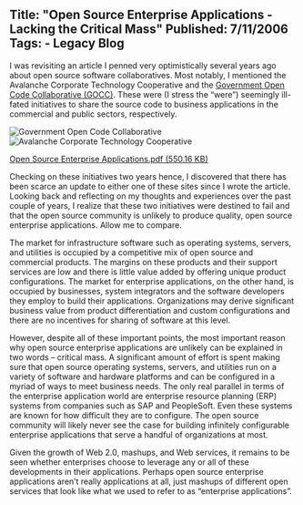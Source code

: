 Title: "Open Source Enterprise Applications - Lacking the Critical Mass"
Published: 7/11/2006
Tags:
    - Legacy Blog
---
I was revisiting an article I penned very optimistically several years ago about open source software collaboratives. Most notably, I mentioned the Avalanche Corporate Technology Cooperative and the [Government Open Code Collaborative (GOCC)](https://en.wikipedia.org/wiki/Government_Open_Code_Collaborative). These were (I stress the “were”) seemingly ill-fated initiatives to share the source code to business applications in the commercial and public sectors, respectively.

![Government Open Code Collaborative](http://s3.beckshome.com/20060711-Government-Open-Code-Collaborative.jpg) ![Avalanche Corporate Technology Cooperative](http://s3.beckshome.com/20060711-Avalanche-Corporate-Technology-Cooperative.gif)

[Open Source Enterprise Applications.pdf (550.16 KB)](http://s3.beckshome.com/20060711-Open-Source-Enterprise-Applications.pdf)

Checking on these initiatives two years hence, I discovered that there has been scarce an update to either one of these sites since I wrote the article. Looking back and reflecting on my thoughts and experiences over the past couple of years, I realize that these two initiatives were destined to fail and that the open source community is unlikely to produce quality, open source enterprise applications. Allow me to compare.

The market for infrastructure software such as operating systems, servers, and utilities is occupied by a competitive mix of open source and commercial products. The margins on these products and their support services are low and there is little value added by offering unique product configurations. The market for enterprise applications, on the other hand, is occupied by businesses, system integrators and the software developers they employ to build their applications. Organizations may derive significant business value from product differentiation and custom configurations and there are no incentives for sharing of software at this level.

However, despite all of these important points, the most important reason why open source enterprise applications are unlikely can be explained in two words – critical mass. A significant amount of effort is spent making sure that open source operating systems, servers, and utilities run on a variety of software and hardware platforms and can be configured in a myriad of ways to meet business needs. The only real parallel in terms of the enterprise application world are enterprise resource planning (ERP) systems from companies such as SAP and PeopleSoft. Even these systems are known for how difficult they are to configure. The open source community will likely never see the case for building infinitely configurable enterprise applications that serve a handful of organizations at most.

Given the growth of Web 2.0, mashups, and Web services, it remains to be seen whether enterprises choose to leverage any or all of these developments in their applications. Perhaps open source enterprise applications aren’t really applications at all, just mashups of different open services that look like what we used to refer to as “enterprise applications”. 